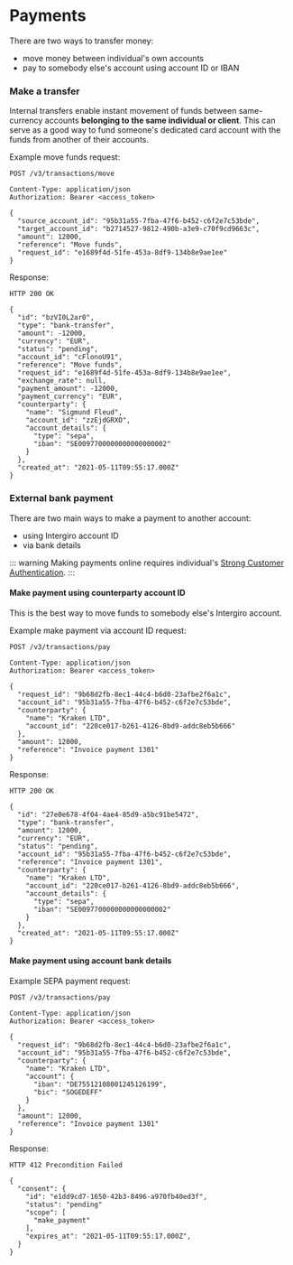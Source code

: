 # Payments

There are two ways to transfer money:

- move money between individual's own accounts
- pay to somebody else's account using account ID or IBAN

### Make a transfer

Internal transfers enable instant movement of funds between same-currency accounts **belonging to the same individual or
client**. This can serve as a good way to fund someone's dedicated card account with the funds from another of their
accounts.

Example move funds request:

``` {1}
POST /v3/transactions/move

Content-Type: application/json
Authorization: Bearer <access_token>

{
  "source_account_id": "95b31a55-7fba-47f6-b452-c6f2e7c53bde",
  "target_account_id": "b2714527-9812-490b-a3e9-c70f9cd9663c",
  "amount": 12000,
  "reference": "Move funds",
  "request_id": "e1689f4d-51fe-453a-8df9-134b8e9ae1ee"
}
```

Response:

``` {1}
HTTP 200 OK

{
  "id": "bzVI0L2ar0",
  "type": "bank-transfer",
  "amount": -12000,
  "currency": "EUR",
  "status": "pending",
  "account_id": "cFlonoU91",
  "reference": "Move funds",
  "request_id": "e1689f4d-51fe-453a-8df9-134b8e9ae1ee",
  "exchange_rate": null,
  "payment_amount": -12000,
  "payment_currency": "EUR",
  "counterparty": {
    "name": "Sigmund Fleud",
    "account_id": "zzEjdGRXO",
    "account_details": {
      "type": "sepa",
      "iban": "SE0097700000000000000002"
    }
  },
  "created_at": "2021-05-11T09:55:17.000Z"
}
```

### External bank payment

There are two main ways to make a payment to another account:

- using Intergiro account ID
- via bank details

::: warning
Making payments online requires individual's [Strong Customer Authentication](/3d/getting-started/sca/).
:::

#### Make payment using counterparty account ID

This is the best way to move funds to somebody else's Intergiro account.

Example make payment via account ID request:

``` {1,12}
POST /v3/transactions/pay

Content-Type: application/json
Authorization: Bearer <access_token>

{
  "request_id": "9b68d2fb-8ec1-44c4-b6d0-23afbe2f6a1c",
  "account_id": "95b31a55-7fba-47f6-b452-c6f2e7c53bde",
  "counterparty": {
    "name": "Kraken LTD",
    "account_id": "220ce017-b261-4126-8bd9-addc8eb5b666"
  },
  "amount": 12000,
  "reference": "Invoice payment 1301"
}
```

Response:

``` {1}
HTTP 200 OK

{
  "id": "27e0e678-4f04-4ae4-85d9-a5bc91be5472",
  "type": "bank-transfer",
  "amount": 12000,
  "currency": "EUR",
  "status": "pending",
  "account_id": "95b31a55-7fba-47f6-b452-c6f2e7c53bde",
  "reference": "Invoice payment 1301",
  "counterparty": {
    "name": "Kraken LTD",
    "account_id": "220ce017-b261-4126-8bd9-addc8eb5b666",
    "account_details": {
      "type": "sepa",
      "iban": "SE0097700000000000000002"
    }
  },
  "created_at": "2021-05-11T09:55:17.000Z"
}
```

#### Make payment using account bank details

Example SEPA payment request:

``` {1,13-14}
POST /v3/transactions/pay

Content-Type: application/json
Authorization: Bearer <access_token>

{
  "request_id": "9b68d2fb-8ec1-44c4-b6d0-23afbe2f6a1c",
  "account_id": "95b31a55-7fba-47f6-b452-c6f2e7c53bde",
  "counterparty": {
    "name": "Kraken LTD",
    "account": {
      "iban": "DE75512108001245126199",
      "bic": "SOGEDEFF"
    }
  },
  "amount": 12000,
  "reference": "Invoice payment 1301"
}
```

Response:

``` {1}
HTTP 412 Precondition Failed

{
  "consent": {
    "id": "e1dd9cd7-1650-42b3-8496-a970fb40ed3f",
    "status": "pending"
    "scope": [
      "make_payment"
    ],
    "expires_at": "2021-05-11T09:55:17.000Z",
  }
}
```
